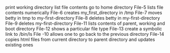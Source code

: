 print working directory
list file contents
go to home directory
File-5 lists  file contents numerically
File-6 creates my_first_directory in /tmp
File-7 moves betty in tmp to my-first-directory
File-8 deletes betty in my-first-directory
File-9 deletes my-first-directory
File-11 lists contents of parent, working and boot directory
File-12 shows a particular file type
File-13 create a symbolic link to /bin/ls
File -10 allows one to go back to the previous directory
File-14 copies html files from current directory to parent directory and updates existing ones
